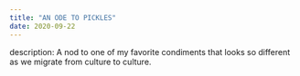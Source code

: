 ```yaml
---
title: "AN ODE TO PICKLES"
date: 2020-09-22
---
```

description: A nod to one of my favorite condiments that looks so different as we migrate from culture to culture.
